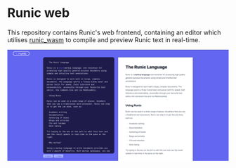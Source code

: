 # Runic web

This repository contains Runic's web frontend, containing an editor which utilises [runic_wasm](https://github.com/a-barjo/runic_wasm) to compile and preview Runic text in real-time.

![Screenshot of Runic web](./screen.png)
